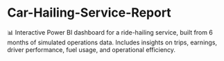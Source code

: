 # Car-Hailing-Service-Report
📊 Interactive Power BI dashboard for a ride-hailing service, built from 6 months of simulated operations data. Includes insights on trips, earnings, driver performance, fuel usage, and operational efficiency.
